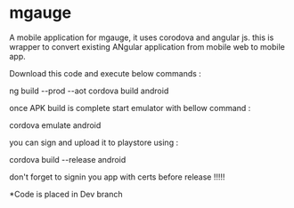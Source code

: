 # mgauge

A mobile application for mgauge, it uses corodova and angular js. this is wrapper to convert existing ANgular application from mobile web to mobile app.

Download this code and execute below commands :

ng build --prod --aot
cordova build android

once APK build is complete start emulator with bellow command :

cordova emulate android

you can sign and upload it to playstore using :

cordova build --release android

don't forget to signin you app with certs before release !!!!!


*Code is placed in Dev branch
